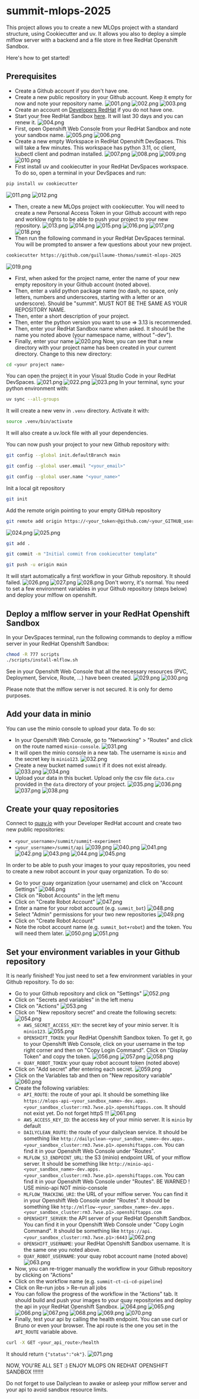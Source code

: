 # summit-mlops-2025

This project allows you to create a new MLOps project with a standard structure, using Cookiecutter and uv.
It allows you also to deploy a simple mlflow server with a backend and a file store in free RedHat Openshift Sandbox.

Here's how to get started!

## Prerequisites
- Create a Github account if you don't have one.
- Create a new public repository in your Github account. Keep it empty for now and note your repository name.
![001.png](assets/001.png)
![002.png](assets/002.png)
![003.png](assets/003.png)
- Create an account on [Developers RedHat](https://developers.redhat.com/) if you do not have one.
- Start your free RedHat Sandbox [here](https://sandbox.redhat.com). It will last 30 days and you can renew it.
![004.png](assets/004.png)
- First, open Openshift Web Console from your RedHat Sandbox and note your sandbox name.
![005.png](assets/005.png)
![006.png](assets/006.png)
- Create a new empty Workspace in RedHat Openshift DevSpaces. This will take a few minutes. This workspace has python 3.11, oc client, kubectl client and podman installed.
![007.png](assets/007.png)
![008.png](assets/008.png)
![009.png](assets/009.png)
![010.png](assets/010.png)
- First install uv and cookiecutter in your RedHat DevSpaces workspace. To do so, open a terminal in your DevSpaces and run:
```bash
pip install uv cookiecutter
```
![011.png](assets/011.png)
![012.png](assets/012.png)
- Then, create a new MLOps project with cookiecutter. You will need to create a new Personal Access Token in your Github account with repo and worklow rights to be able to push your project to your new repository.
![013.png](assets/013.png)
![014.png](assets/014.png)
![015.png](assets/015.png)
![016.png](assets/016.png)
![017.png](assets/017.png)
![018.png](assets/018.png)
- Then run the following command in your RedHat DevSpaces terminal. You will be prompted to answer a few questions about your new project.
```bash
cookiecutter https://github.com/guillaume-thomas/summit-mlops-2025
```
![019.png](assets/019.png)
- First, when asked for the project name, enter the name of your new empty repository in your Github account (noted above).
- Then, enter a valid python package name (no dash, no space, only letters, numbers and underscores, starting with a letter or an underscore). Should be "summit". MUST NOT BE THE SAME AS YOUR REPOSITORY NAME.
- Then, enter a short description of your project.
- Then, enter the python version you want to use => 3.13 is recommended.
- Then, enter your RedHat Sandbox name when asked. It should be the name you noted above (your namespace name, without "-dev").
- Finally, enter your name
![020.png](assets/020.png)
Now, you can see that a new directory with your project name has been created in your current directory. Change to this new directory:
```bash
cd <your project name>
```

You can open the project it in your Visual Studio Code in your RedHat DevSpaces.
![021.png](assets/021.png)
![022.png](assets/022.png)
![023.png](assets/023.png)
In your terminal, sync your python environment with:
```bash 
uv sync --all-groups
```

It will create a new venv in `.venv` directory. Activate it with:
```bash
source .venv/bin/activate
```

It will also create a uv.lock file with all your dependencies.

You can now push your project to your new Github repository with:
```bash
git config --global init.defaultBranch main
```
```bash
git config --global user.email "<your_email>"
```
```bash
git config --global user.name "<your_name>"
```
Init a local git repository
```bash
git init
```
Add the remote origin pointing to your empty GitHub repository
```bash
git remote add origin https://<your_token>@github.com/<your_GITHUB_username>/<repository_name>.git
```
![024.png](assets/024.png)
![025.png](assets/025.png)
```bash
git add .
```
```bash
git commit -m "Initial commit from cookiecutter template"
```
```bash
git push -u origin main
```

It will start automatically a first workflow in your Github repository. It should failed.
![026.png](assets/026.png)
![027.png](assets/027.png)
![028.png](assets/028.png)
Don't worry, it's normal. You need to set a few environment variables in your Github repository (steps below) and deploy your mlflow on openshift.

## Deploy a mlflow server in your RedHat Openshift Sandbox

In your DevSpaces terminal, run the following commands to deploy a mlflow server in your RedHat Openshift Sandbox:
```bash
chmod -R 777 scripts
./scripts/install-mlflow.sh
```

See in your Openshift Web Console that all the necessary resources (PVC, Deployment, Service, Route, ...) have been created.
![029.png](assets/029.png)
![030.png](assets/030.png)

Please note that the mlflow server is not secured. It is only for demo purposes.

## Add your data in minio
You can use the minio console to upload your data. To do so:
- In your Openshift Web Console, go to "Networking" > "Routes" and click on the route named `minio-console`.
![031.png](assets/031.png)
- It will open the minio console in a new tab. The username is `minio` and the secret key is `minio123`.
![032.png](assets/032.png)
- Create a new bucket named `summit` if it does not exist already.
![033.png](assets/033.png)
![034.png](assets/034.png)
- Upload your data in this bucket. Upload only the csv file `data.csv` provided in the `data` directory of your project.
![035.png](assets/035.png)
![036.png](assets/036.png)
![037.png](assets/037.png)
![038.png](assets/038.png)

## Create your quay repositories

Connect to [quay.io](https://quay.io/) with your Developer RedHat account and create two new public repositories:
- `<your_username>/summit/summit-experiment`
- `<your_username>/summit/api`
![039.png](assets/039.png)
![040.png](assets/040.png)
![041.png](assets/041.png)
![042.png](assets/042.png)
![043.png](assets/043.png)
![044.png](assets/044.png)
![045.png](assets/045.png)

In order to be able to push your images to your quay repositories, you need to create a new robot account in your quay organization. To do so:
- Go to your quay organization (your username) and click on "Account Settings"
![046.png](assets/046.png)
- Click on "Robot Accounts" in the left menu
- Click on "Create Robot Account"
![047.png](assets/047.png)
- Enter a name for your robot account (e.g. `summit_bot`)
![048.png](assets/048.png)
- Select "Admin" permissions for your two new repositories
![049.png](assets/049.png)
- Click on "Create Robot Account"
- Note the robot account name (e.g. `summit_bot+robot`) and the token. You will need them later.
![050.png](assets/050.png)
![051.png](assets/051.png)

## Set your environment variables in your Github repository

It is nearly finished! You just need to set a few environment variables in your Github repository. To do so:
- Go to your Github repository and click on "Settings"
![052.png](assets/052.png)
- Click on "Secrets and variables" in the left menu
- Click on "Actions"
![053.png](assets/053.png)
- Click on "New repository secret" and create the following secrets:
![054.png](assets/054.png)
  - `AWS_SECRET_ACCESS_KEY`: the secret key of your minio server. It is `minio123`.
![055.png](assets/055.png)
  - `OPENSHIFT_TOKEN`: your RedHat Openshift Sandbox token. To get it, go to your Openshift Web Console, click on your username in the top right corner and then on "Copy Login Command". Click on "Display Token" and copy the token.
![056.png](assets/056.png)
![057.png](assets/057.png)
![058.png](assets/058.png)
  - `QUAY_ROBOT_TOKEN`: your quay robot account token (noted above)
- Click on "Add secret" after entering each secret.
![059.png](assets/059.png)
- Click on the Variables tab and then on "New repository variable"
![060.png](assets/060.png)
- Create the following variables: 
  - `API_ROUTE`: the route of your api. It should be something like `https://mlops-api-<your_sandbox_name>-dev.apps.<your_sandbox_cluster:rm3.7wse.p1>.openshiftapps.com`. It should not exist yet. Do not forget httpS !!!
![061.png](assets/061.png)
  - `AWS_ACCESS_KEY_ID`: the access key of your minio server. It is `minio` by default
  - `DAILYCLEAN_ROUTE`: the route of your dailyclean service. It should be something like `http://dailyclean-<your_sandbox_name>-dev.apps.<your_sandbox_cluster:rm3.7wse.p1>.openshiftapps.com`. You can find it in your Openshift Web Console under "Routes".
  - `MLFLOW_S3_ENDPOINT_URL`: the S3 (minio) endpoint URL of your mlflow server. It should be something like `http://minio-api-<your_sandbox_name>-dev.apps.<your_sandbox_cluster:rm3.7wse.p1>.openshiftapps.com`. You can find it in your Openshift Web Console under "Routes". BE WARNED ! USE minio-api NOT minio-console
  - `MLFLOW_TRACKING_URI`: the URL of your mlflow server. You can find it in your Openshift Web Console under "Routes". It should be something like `http://mlflow-<your_sandbox_name>-dev.apps.<your_sandbox_cluster:rm3.7wse.p1>.openshiftapps.com`
  - `OPENSHIFT_SERVER`: the API server of your RedHat Openshift Sandbox. You can find it in your Openshift Web Console under "Copy Login Command". It should be something like `https://api.<your_sandbox_cluster:rm3.7wse.p1>:6443`
![062.png](assets/062.png)
  - `OPENSHIFT_USERNAME`: your RedHat Openshift Sandbox username. It is the same one you noted above.
  - `QUAY_ROBOT_USERNAME`: your quay robot account name (noted above)
![063.png](assets/063.png)
- Now, you can re-trigger manually the workflow in your Github repository by clicking on "Actions"
- Click on the workflow name (e.g. `summit-ct-ci-cd-pipeline`)
- Click on Re-run jobs > Re-run all jobs
- You can follow the progress of the workflow in the "Actions" tab. It should build and push your images to your quay repositories and deploy the api in your RedHat Openshift Sandbox.
![064.png](assets/064.png)
![065.png](assets/065.png)
![066.png](assets/066.png)
![067.png](assets/067.png)
![068.png](assets/068.png)
![069.png](assets/069.png)
![070.png](assets/070.png)
- Finally, test your api by calling the health endpoint. You can use curl or Bruno or even your browser. The api route is the one you set in the `API_ROUTE` variable above.
```bash
curl -X GET <your_api_route>/health
```
It should return `{"status":"ok"}`.
![071.png](assets/071.png)

NOW, YOU'RE ALL SET :) ENJOY MLOPS ON REDHAT OPENSHIFT SANDBOX !!!!!!!

Do not forget to use Dailyclean to awake or asleep your mlflow server and your api to avoid sandbox resource limits.